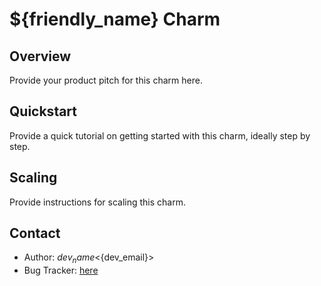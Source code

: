 # ${friendly_name} Charm

Overview
--------

Provide your product pitch for this charm here.

Quickstart
----------

Provide a quick tutorial on getting started with this charm, ideally step by
step.

Scaling
-------

Provide instructions for scaling this charm.

Contact
-------
 - Author: ${dev_name} <${dev_email}>
 - Bug Tracker: [here](${bug_tracker})
